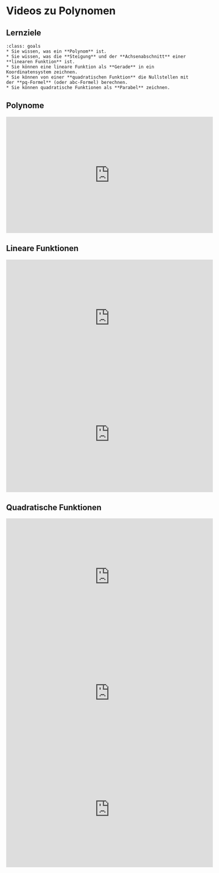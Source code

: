# Videos zu Polynomen

## Lernziele

```{admonition} Lernziele Polynome
:class: goals
* Sie wissen, was ein **Polynom** ist.
* Sie wissen, was die **Steigung** und der **Achsenabschnitt** einer **linearen Funktion** ist.  
* Sie können eine lineare Funktion als **Gerade** in ein Koordinatensystem zeichnen.
* Sie können von einer **quadratischen Funktion** die Nullstellen mit der **pq-Formel** (oder abc-Formel) berechnen.
* Sie können quadratische Funktionen als **Parabel** zeichnen.
```

## Polynome

<iframe width="560" height="315" src="https://www.youtube.com/embed/bUSOKjICFqQ" title="YouTube video player" frameborder="0" allow="accelerometer; autoplay; clipboard-write; encrypted-media; gyroscope; picture-in-picture" allowfullscreen></iframe>

## Lineare Funktionen

<iframe width="560" height="315" src="https://www.youtube.com/embed/RDdLbEq-_v0" title="YouTube video player" frameborder="0" allow="accelerometer; autoplay; clipboard-write; encrypted-media; gyroscope; picture-in-picture" allowfullscreen></iframe>

<iframe width="560" height="315" src="https://www.youtube.com/embed/50E1gIunhzE" title="YouTube video player" frameborder="0" allow="accelerometer; autoplay; clipboard-write; encrypted-media; gyroscope; picture-in-picture" allowfullscreen></iframe>

## Quadratische Funktionen

<iframe width="560" height="315" src="https://www.youtube.com/embed/QGwUeoV7NEg" title="YouTube video player" frameborder="0" allow="accelerometer; autoplay; clipboard-write; encrypted-media; gyroscope; picture-in-picture" allowfullscreen></iframe>

<iframe width="560" height="315" src="https://www.youtube.com/embed/IM1WtnTYJK4" title="YouTube video player" frameborder="0" allow="accelerometer; autoplay; clipboard-write; encrypted-media; gyroscope; picture-in-picture" allowfullscreen></iframe>

<iframe width="560" height="315" src="https://www.youtube.com/embed/RjhXB1aBDCM" title="YouTube video player" frameborder="0" allow="accelerometer; autoplay; clipboard-write; encrypted-media; gyroscope; picture-in-picture" allowfullscreen></iframe>